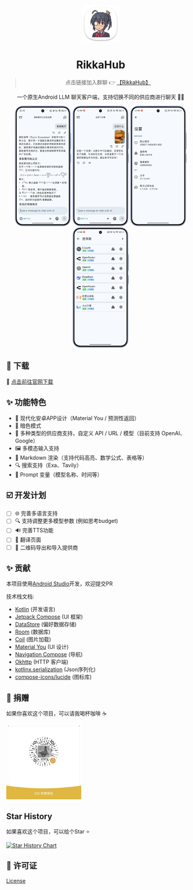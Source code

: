 <div align="center">
  <img src="docs/icon.png" alt="App 图标" width="100" />
  <h1>RikkaHub</h1>

> 点击链接加入群聊 👉 [【RikkaHub】](https://qm.qq.com/q/I8MSU0FkOu)

一个原生Android LLM 聊天客户端，支持切换不同的供应商进行聊天 🤖💬
</div>

<div align="center">
  <img src="docs/img/chat.png" alt="聊天界面" width="150" />
  <img src="docs/img/chat_img.png" alt="多模态聊天界面" width="150" />
  <img src="docs/img/setting.png" alt="设置界面" width="150" />
  <img src="docs/img/provider.png" alt="供应商选择" width="150" />
</div>

## 🚀 下载

🔗 [点击前往官网下载](https://rikka-ai.com/)

## ✨ 功能特色

- 🎨 现代化安卓APP设计（Material You / 预测性返回）
- 🌙 暗色模式
- 🔄 多种类型的供应商支持，自定义 API / URL / 模型（目前支持 OpenAI、Google）
- 🖼️ 多模态输入支持
- 📝 Markdown 渲染（支持代码高亮、数学公式、表格等）
- 🔍 搜索支持（Exa、Tavily）
- 🧩 Prompt 变量（模型名称、时间等）

## ☑️ 开发计划

- [ ] 🌐 完善多语言支持
- [ ] 🔍 支持调整更多模型参数 (例如思考budget)
- [ ] 🔊 完善TTS功能
- [ ] 📝 翻译页面
- [ ] 🤳 二维码导出和导入提供商

## ✨ 贡献

本项目使用[Android Studio](https://developer.android.com/studio)开发，欢迎提交PR

技术栈文档:

- [Kotlin](https://kotlinlang.org/) (开发语言)
- [Jetpack Compose](https://developer.android.com/jetpack/compose) (UI 框架)
- [DataStore](https://developer.android.com/topic/libraries/architecture/datastore?hl=zh-cn#preferences-datastore) (偏好数据存储)
- [Room](https://developer.android.com/training/data-storage/room) (数据库)
- [Coil](https://coil-kt.github.io/coil/) (图片加载)
- [Material You](https://m3.material.io/) (UI 设计)
- [Navigation Compose](https://developer.android.com/develop/ui/compose/navigation) (导航)
- [Okhttp](https://square.github.io/okhttp/) (HTTP 客户端)
- [kotlinx.serialization](https://github.com/Kotlin/kotlinx.serialization) (Json序列化)
- [compose-icons/lucide](https://composeicons.com/icon-libraries/lucide) (图标库)

## 💖 捐赠

如果你喜欢这个项目，可以请我喝杯咖啡 ☕

<div>
  <img src="docs/donate.png" alt="捐赠" width="200" />
</div>

## Star History

如果喜欢这个项目，可以给个Star ⭐

[![Star History Chart](https://api.star-history.com/svg?repos=re-ovo/rikkahub&type=Date)](https://star-history.com/#re-ovo/rikkahub&Date)

## 📄 许可证

[License](LICENSE)